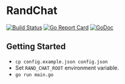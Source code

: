 # RandChat

[![Build Status](https://travis-ci.org/droptheplot/rand_chat.svg?branch=master)](https://travis-ci.org/droptheplot/rand_chat)
[![Go Report Card](https://goreportcard.com/badge/github.com/droptheplot/rand_chat)](https://goreportcard.com/report/github.com/droptheplot/rand_chat)
[![GoDoc](https://godoc.org/github.com/droptheplot/rand_chat?status.svg)](https://godoc.org/github.com/droptheplot/rand_chat)

## Getting Started

* `cp config.example.json config.json`
* Set `RAND_CHAT_ROOT` environment variable.
* `go run main.go`

